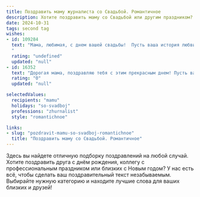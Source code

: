 ```yaml
---
title: Поздравить маму журналиста со Свадьбой. Романтичное
description: Хотите поздравить маму со Свадьбой или другим праздником? Наш ИИ создаст незабываемое поздравление, а вы обязательно выделитесь среди других.  
date: 2024-10-31
tags: second tag
wishes:
- id: 109284
  text: "Мама, любимая, с днем вашей свадьбы!  Пусть ваша история любви, такая же яркая и захватывающая, как лучшие репортажи, написанные вашей умелой рукой, продолжается бесконечно долго.  Желаю вам океана счастья, безграничной нежности и  любви, которая с каждым годом лишь крепнет.  Пусть ваш семейный очаг всегда будет полон тепла, света и радости!
  "
  rating: "undefined"
  updated: "null"
- id: 16352
  text: "Дорогая мама, поздравляю тебя с этим прекрасным днем! Пусть ваша свадьба станет началом новой главы в вашей жизни, наполненной любовью, взаимопониманием и счастьем. Ты всегда была для меня примером силы и любви, и я уверен, что твоя профессиональная страсть как журналиста только усилит ваш союз. Пусть каждый день вместе будет как красивая статья, написанная с любовью и заботой. С теплом и любовью, твой ребенок."
  rating: "0"
  updated: "null"

selectedValues:
  recipients: "mamu"
  holidays: "so-svadboj"
  professions: "zhurnalist"
  style: "romantichnoe"

links:
- slug: "pozdravit-mamu-so-svadboj-romantichnoe"
  title: "Поздравить маму со Свадьбой. Романтичное"
---
```


Здесь вы найдете отличную подборку поздравлений на любой случай. 
Хотите поздравить друга с днём рождения, коллегу с профессиональным праздником или близких с Новым годом? У нас есть всё, чтобы сделать ваш поздравительный текст незабываемым. Выбирайте нужную категорию и находите лучшие слова для ваших близких и друзей!
